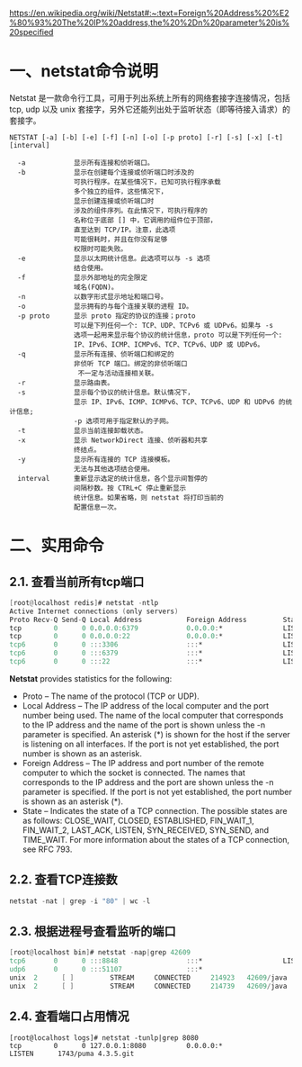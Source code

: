 https://en.wikipedia.org/wiki/Netstat#:~:text=Foreign%20Address%20%E2%80%93%20The%20IP%20address,the%20%2Dn%20parameter%20is%20specified

# 一、netstat命令说明

Netstat 是一款命令行工具，可用于列出系统上所有的网络套接字连接情况，包括 tcp, udp 以及 unix 套接字，另外它还能列出处于监听状态（即等待接入请求）的套接字。

~~~
NETSTAT [-a] [-b] [-e] [-f] [-n] [-o] [-p proto] [-r] [-s] [-x] [-t] [interval]

  -a            显示所有连接和侦听端口。
  -b            显示在创建每个连接或侦听端口时涉及的
                可执行程序。在某些情况下，已知可执行程序承载
                多个独立的组件，这些情况下，
                显示创建连接或侦听端口时
                涉及的组件序列。在此情况下，可执行程序的
                名称位于底部 [] 中，它调用的组件位于顶部，
                直至达到 TCP/IP。注意，此选项
                可能很耗时，并且在你没有足够
                权限时可能失败。
  -e            显示以太网统计信息。此选项可以与 -s 选项
                结合使用。
  -f            显示外部地址的完全限定
                域名(FQDN)。
  -n            以数字形式显示地址和端口号。
  -o            显示拥有的与每个连接关联的进程 ID。
  -p proto      显示 proto 指定的协议的连接；proto
                可以是下列任何一个: TCP、UDP、TCPv6 或 UDPv6。如果与 -s
                选项一起用来显示每个协议的统计信息，proto 可以是下列任何一个:
                IP、IPv6、ICMP、ICMPv6、TCP、TCPv6、UDP 或 UDPv6。
  -q            显示所有连接、侦听端口和绑定的
                非侦听 TCP 端口。绑定的非侦听端口
                 不一定与活动连接相关联。
  -r            显示路由表。
  -s            显示每个协议的统计信息。默认情况下，
                显示 IP、IPv6、ICMP、ICMPv6、TCP、TCPv6、UDP 和 UDPv6 的统计信息;
                -p 选项可用于指定默认的子网。
  -t            显示当前连接卸载状态。
  -x            显示 NetworkDirect 连接、侦听器和共享
                终结点。
  -y            显示所有连接的 TCP 连接模板。
                无法与其他选项结合使用。
  interval      重新显示选定的统计信息，各个显示间暂停的
                间隔秒数。按 CTRL+C 停止重新显示
                统计信息。如果省略，则 netstat 将打印当前的
                配置信息一次。
~~~

# 二、实用命令

## 2.1. 查看当前所有tcp端口

~~~verilog
[root@localhost redis]# netstat -ntlp
Active Internet connections (only servers)
Proto Recv-Q Send-Q Local Address           Foreign Address         State       PID/Program name    
tcp        0      0 0.0.0.0:6379            0.0.0.0:*               LISTEN      5111/redis-server * 
tcp        0      0 0.0.0.0:22              0.0.0.0:*               LISTEN      1023/sshd           
tcp6       0      0 :::3306                 :::*                    LISTEN      1239/mysqld         
tcp6       0      0 :::6379                 :::*                    LISTEN      5111/redis-server * 
tcp6       0      0 :::22                   :::*                    LISTEN      1023/sshd 
~~~

**Netstat** provides statistics for the following:

- Proto – The name of the protocol (TCP or UDP).
- Local Address – The IP address of the local computer and the port number being used. The name of the local computer that corresponds to the IP address and the name of the port is shown unless the -n parameter is specified. An asterisk (*) is shown for the host if the server is listening on all interfaces. If the port is not yet established, the port number is shown as an asterisk.
- Foreign Address – The IP address and port number of the remote computer to which the socket is connected. The names that corresponds to the IP address and the port are shown unless the -n parameter is specified. If the port is not yet established, the port number is shown as an asterisk (*).
- State – Indicates the state of a TCP connection. The possible states are as follows: CLOSE_WAIT, CLOSED, ESTABLISHED, FIN_WAIT_1, FIN_WAIT_2, LAST_ACK, LISTEN, SYN_RECEIVED, SYN_SEND, and TIME_WAIT. For more information about the states of a TCP connection, see RFC 793.

## 2.2. 查看TCP连接数

~~~verilog
netstat -nat | grep -i "80" | wc -l
~~~

## 2.3. 根据进程号查看监听的端口

~~~verilog
[root@localhost bin]# netstat -nap|grep 42609
tcp6       0      0 :::8848                 :::*                    LISTEN      42609/java                                                                                               
udp6       0      0 :::51107                :::*                                42609/java                                                                                               
unix  2      [ ]         STREAM     CONNECTED     214923   42609/java
unix  2      [ ]         STREAM     CONNECTED     214739   42609/java
~~~

## 2.4. 查看端口占用情况

~~~
[root@localhost logs]# netstat -tunlp|grep 8080
tcp        0      0 127.0.0.1:8080          0.0.0.0:*               LISTEN      1743/puma 4.3.5.git
~~~



 

